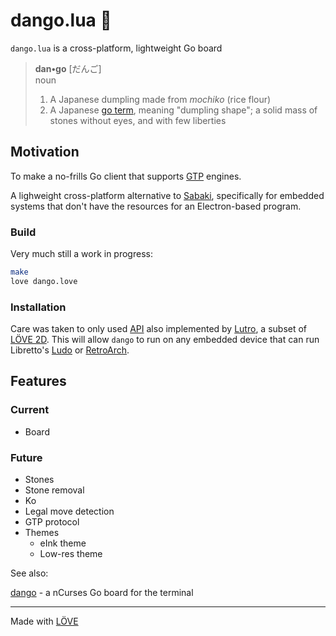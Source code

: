 # dango.lua 🍡

`dango.lua` is a cross-platform, lightweight Go board


> **dan•go** [だんご]  
> noun
> 1. A Japanese dumpling made from *mochiko* (rice flour) 
> 2. A Japanese [go term](https://senseis.xmp.net/?Dango), meaning "dumpling shape";  a solid mass of stones without eyes, and with few liberties

## Motivation
To make a no-frills Go client that supports [GTP](https://www.lysator.liu.se/~gunnar/gtp/gtp2-spec-draft2/gtp2-spec.html) engines.

A lighweight cross-platform alternative to [Sabaki](https://github.com/SabakiHQ/Sabaki), specifically for embedded systems that don't have the resources for an Electron-based program.


### Build
Very much still a work in progress:

```sh
make
love dango.love
```

### Installation
Care was taken to only used [API](https://github.com/libretro/lutro-status) also implemented by [Lutro](https://lutro.libretro.com/), a subset of [LÖVE 2D](https://www.love2d.org/).
This will allow `dango` to run on any embedded device that can run Libretto's [Ludo](https://ludo.libretro.com/) or [RetroArch](https://www.retroarch.com/).


<!-- On a device with either [Ludo](https://ludo.libretro.com/) or [RetroArch](https://www.retroarch.com/): -->

## Features

### Current
- Board

### Future
- Stones
- Stone removal
- Ko
- Legal move detection
- GTP protocol
- Themes
  - eInk theme
  - Low-res theme

See also:

[dango](https://github.com/gsobell/dango) -
a nCurses Go board for the terminal
***

Made with [LÖVE](https://www.love2d.org/)
